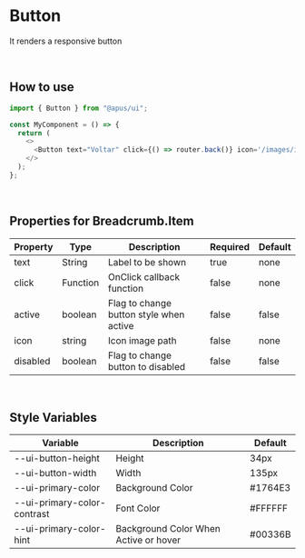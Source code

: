 # Button

It renders a responsive button

<br />

## How to use

```javascript
import { Button } from "@apus/ui";

const MyComponent = () => {
  return (
    <>
      <Button text="Voltar" click={() => router.back()} icon='/images/icons/back.png'/>
    </>
  );
};
```

<br />

## Properties for Breadcrumb.Item

| Property | Type               | Description                          | Required | Default |
| -------- | ------------------ | ------------------------------------ | -------- | ------- |
| text | String | Label to be shown | true     | none    |
| click | Function | OnClick callback function | false     | none    |
| active | boolean | Flag to change button style when active | false     | false    |
| icon | string | Icon image path | false     | none    |
| disabled | boolean | Flag to change button to disabled | false     | false    |



<br />


## Style Variables

| Variable                                | Description                | Default                          |
| --------------------------------------- | -------------------------- | -------------------------------- |
| --ui-button-height            | Height               | 34px               |
| --ui-button-width            | Width               | 135px               |
| --ui-primary-color            | Background Color            | #1764E3           |
| --ui-primary-color-contrast              | Font Color         | #FFFFFF                              |
| --ui-primary-color-hint              | Background Color When Active or hover        | #00336B                              |

